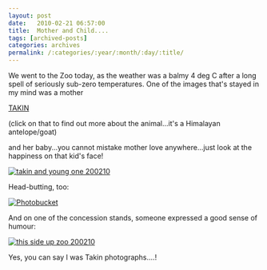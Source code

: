 ```yaml
---
layout: post
date:	2010-02-21 06:57:00
title:  Mother and Child....
tags: [archived-posts]
categories: archives
permalink: /:categories/:year/:month/:day/:title/
---
```

We went to the Zoo today, as the weather was a balmy 4 deg C after a long spell of seriously sub-zero temperatures. One of the images that's stayed in my mind was a mother

<a href="http://en.wikipedia.org/wiki/Takin">TAKIN </a> 

(click on that to find out more about the animal...it's a Himalayan antelope/goat)

and her baby...you cannot mistake mother love anywhere...just look at the happiness on that kid's face!

<a href="http://s967.photobucket.com/albums/ae160/pedoral/?action=view&current=IMG_2121.jpg" target="_blank"><img src="http://i967.photobucket.com/albums/ae160/pedoral/IMG_2121.jpg" border="0" alt="takin and young one 200210"></a>

Head-butting, too:


<a href="http://s967.photobucket.com/albums/ae160/pedoral/?action=view&current=IMG_2123.jpg" target="_blank"><img src="http://i967.photobucket.com/albums/ae160/pedoral/IMG_2123.jpg" border="0" alt="Photobucket"></a>


And on one of the concession stands, someone expressed a good sense of humour:


<a href="http://s967.photobucket.com/albums/ae160/pedoral/?action=view&current=IMG_2130.jpg" target="_blank"><img src="http://i967.photobucket.com/albums/ae160/pedoral/IMG_2130.jpg" border="0" alt="this side up zoo 200210"></a>


Yes, you can say I was Takin photographs....!
